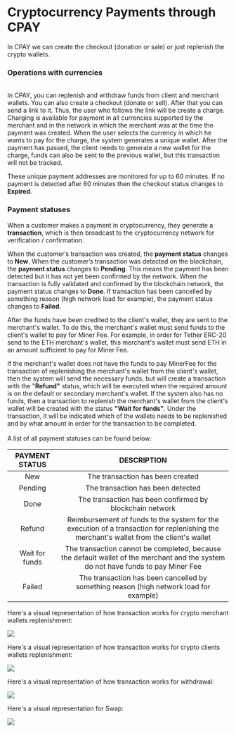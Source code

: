 # Cryptocurrency Payments through CPAY

In CPAY we can create the checkout (donation or sale) or just replenish the crypto wallets.

### Operations with currencies

\
In CPAY, you can replenish and withdraw funds from client and merchant wallets. You can also create a checkout (donate or sell). After that you can send a link to it. Thus, the user who follows the link will be create a charge. Charging is available for payment in all currencies supported by the merchant and in the network in which the merchant was at the time the payment was created. When the user selects the currency in which he wants to pay for the charge, the system generates a unique wallet. After the payment has passed, the client needs to generate a new wallet for the charge, funds can also be sent to the previous wallet, but this transaction will not be tracked.

These unique payment addresses are monitored for up to 60 minutes. If no payment is detected after 60 minutes then the checkout status changes to **Expired**.

### Payment statuses

When a customer makes a payment in cryptocurrency, they generate a **transaction**, which is then broadcast to the cryptocurrency network for verification / confirmation.

When the customer’s transaction was created, the **payment status** changes to **New**. When the customer’s transaction was detected on the blockchain, the **payment status** changes to **Pending**. This means the payment has been detected but it has not yet been confirmed by the network. When the transaction is fully validated and confirmed by the blockchain network, the payment status changes to **Done**. If transaction has been cancelled by something reason (high network load for example), the payment status changes to **Failed**.

After the funds have been credited to the client's wallet, they are sent to the merchant's wallet. To do this, the merchant's wallet must send funds to the client's wallet to pay for Miner Fee. For example, in order for Tether ERC-20 send to the ETH merchant's wallet, this merchant's wallet must send ETH in an amount sufficient to pay for Miner Fee.&#x20;

If the merchant's wallet does not have the funds to pay MinerFee for the transaction of replenishing the merchant's wallet from the client's wallet, then the system will send the necessary funds, but will create a transaction with the "**Refund"** status, which will be executed when the required amount is on the default or secondary merchant's wallet. If the system also has no funds, then a transaction to replenish the merchant's wallet from the client's wallet will be created with the status **"Wait for funds"**. Under the transaction, it will be indicated which of the wallets needs to be replenished and by what amount in order for the transaction to be completed.\
\
A list of all payment statuses can be found below:

|  PAYMENT STATUS |                                                               DESCRIPTION                                                               |
| :-------------: | :-------------------------------------------------------------------------------------------------------------------------------------: |
|       New       |                                                     The transaction has been created                                                    |
|     Pending     |                                                    The transaction has been detected                                                    |
|       Done      |                                         The transaction has been confirmed by blockchain network                                        |
|      Refund     | Reimbursement of funds to the system for the execution of a transaction for replenishing the merchant's wallet from the client's wallet |
|  Wait for funds |    The transaction cannot be completed, because the default wallet of the merchant and the system do not have funds to pay Miner Fee    |
|      Failed     |                          The transaction has been cancelled by something reason (high network load for example)                         |

Here's a visual representation of how transaction works for crypto merchant wallets replenishment:

![](../.gitbook/assets/screenshot-programforyou.ru-2021.10.11-15\_07\_24.png)

Here's a visual representation of how transaction works for crypto clients wallets replenishment:

![](../.gitbook/assets/screenshot-nimbusweb.me-2022.05.16-14\_39\_01.png)

Here's a visual representation of how transaction works for withdrawal:

![](<../.gitbook/assets/screenshot-programforyou.ru-2021.10.11-15\_07\_24 (1).png>)

Here's a visual representation for Swap:

![](../.gitbook/assets/screenshot-nimbusweb.me-2022.05.16-13\_29\_35.png)

